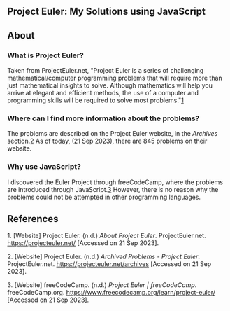 ## Project Euler: My Solutions using JavaScript

## About

### What is Project Euler?

Taken from ProjectEuler.net, "Project Euler is a series of challenging mathematical/computer programming problems that will require more than just mathematical insights to solve. Although mathematics will help you arrive at elegant and efficient methods, the use of a computer and programming skills will be required to solve most problems."[1](#ref1)

### Where can I find more information about the problems?

The problems are described on the Project Euler website, in the *Archives* section.[2](#ref2) As of today, (21 Sep 2023), there are 845 problems on their website.

### Why use JavaScript?

I discovered the Euler Project through freeCodeCamp, where the problems are introduced through JavaScript.[3](#ref3) However, there is no reason why the problems could not be attempted in other programming languages.

## References

<a id="ref1">1.</a> [Website] Project Euler. (n.d.) *About Project Euler*. ProjectEuler.net. https://projecteuler.net/ [Accessed on 21 Sep 2023].

<a id="ref2">2.</a> [Website] Project Euler. (n.d.) *Archived Problems - Project Euler*. ProjectEuler.net. https://projecteuler.net/archives [Accessed on 21 Sep 2023].

<a id="ref3">3.</a> [Website] freeCodeCamp. (n.d.) *Project Euler | freeCodeCamp*. freeCodeCamp.org. https://www.freecodecamp.org/learn/project-euler/ [Accessed on 21 Sep 2023].